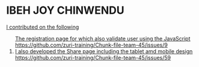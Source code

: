 <h1> IBEH JOY CHINWENDU</h1>

<p><u> I contributed on the following<u> </p>
<ol>
  </li>
  The registration page for which also validate user using the JavaScript<br>
  https://github.com/zuri-training/Chunk-file-team-45/issues/9
  
  </li>
  <li> I also developed the Share page including the tablet amd mobile design <br>
    https://github.com/zuri-training/Chunk-file-team-45/issues/59
  </li> 
</ol>
